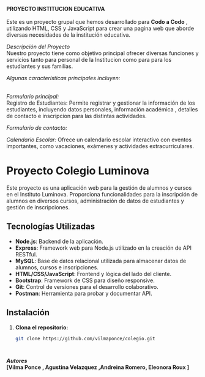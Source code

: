 ****PROYECTO INSTITUCION EDUCATIVA****
<br>
<br>
Este es un proyecto grupal que hemos desarrollado para **Codo a Codo** , utilizando HTML, CSS y JavaScript para crear una pagina web que aborde diversas necesidades de la institución educativa.

*Descripción del Proyecto*
<br>
Nuestro proyecto tiene como objetivo principal ofrecer diversas funciones y servicios tanto para personal de la Institucion como para para los estudiantes y sus familias. 

*Algunas características principales incluyen:*<br><br>

*Formulario principal:*<br>
Registro de Estudiantes: Permite registrar y gestionar la información de los estudiantes, incluyendo datos personales, información académica , detalles de contacto e inscripcion para las distintas actividades.

*Formulario de contacto:*<br>

*Calendario Escolar:* Ofrece un calendario escolar interactivo con eventos importantes, como vacaciones, exámenes y actividades extracurriculares.<br>

# Proyecto Colegio Luminova

Este proyecto es una aplicación web para la gestión de alumnos y cursos en el Instituto Luminova. Proporciona funcionalidades para la inscripción de alumnos en diversos cursos, administración de datos de estudiantes y gestión de inscripciones.

## Tecnologías Utilizadas

- **Node.js**: Backend de la aplicación.
- **Express**: Framework web para Node.js utilizado en la creación de API RESTful.
- **MySQL**: Base de datos relacional utilizada para almacenar datos de alumnos, cursos e inscripciones.
- **HTML/CSS/JavaScript**: Frontend y lógica del lado del cliente.
- **Bootstrap**: Framework de CSS para diseño responsive.
- **Git**: Control de versiones para el desarrollo colaborativo.
- **Postman**: Herramienta para probar y documentar API.


## Instalación

1. **Clona el repositorio:**

   ```bash
   git clone https://github.com/vilmaponce/colegio.git




***Autores***<br>
****[Vilma Ponce , Agustina Velazquez ,Andreina Romero, Eleonora Roux ]****
